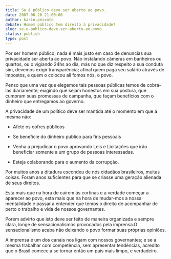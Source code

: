 ```yaml
---
title: Se é público deve ser aberto ao povo.
date: 2007-06-26 21:00:00
author: karin.peixoto
debate: Homem público tem direito à privacidade?
slug: se-e-publico-deve-ser-aberto-ao-povo
status: publish 
type: post
---
```


Por ser homem público; nada é mais justo em caso de denuncias sua privacidade ser aberta ao povo. Não instalando câmeras em banheiros ou quartos, ou o vigiando 24hs ao dia, más no que diz respeito a sua conduta sim, devemos exigir transparência; afinal quem paga seu salário através de impostos, e quem o colocou ali fomos nós, o povo.   

Penso que uma vez que elegemos tais pessoas públicas temos de cobrá-las diariamente; exigindo que sejam honestos em sua postura, que cumpram suas promessas de campanha, que façam benefícios com o dinheiro que entregamos ao governo.  

A privacidade de um político deve ser mantida até o momento em que a mesma não:  

- Afete os cofres públicos  

- Se beneficie do dinheiro público para fins pessoais  

- Venha a prejudicar o povo aprovando Leis e Licitações que irão beneficiar somente a um grupo de pessoas interessadas.  

- Esteja colaborando para o aumento da corrupção.  

Por muitos anos a ditadura escondeu de nós cidadãos brasileiros, muitas coisas. Foram anos suficientes para que se criasse uma geração alienada de seus direitos.  

Esta mais que na hora de caírem ás cortinas e a verdade começar a aparecer ao povo, esta mais que na hora de mudar-mos a nossa mentalidade e passar a entender que temos o direito de acompanhar de perto o trabalho e vida de nossos governantes.  

Porém advirto que isto deve ser feito de maneira organizada e sempre clara, longe de sensacionalismos provocados pela imprensa.O sensacionalismo acaba não deixando o povo formar suas próprias opiniões.   

A imprensa é um dos canais nos ligam com nossos governantes; e se a mesma trabalhar com competência, sem apresentar tendências, acredito que o Brasil comece a se tornar então um país mais limpo, e verdadeiro.  

